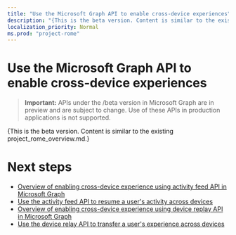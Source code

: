 ```yaml
---
title: "Use the Microsoft Graph API to enable cross-device experiences"
description: "{This is the beta version. Content is similar to the existing project_rome_overview.md.}"
localization_priority: Normal
ms.prod: "project-rome"
---
```


# Use the Microsoft Graph API to enable cross-device experiences

> **Important:** APIs under the /beta version in Microsoft Graph are in preview and are subject to change. Use of these APIs in production applications is not supported.

{This is the beta version. Content is similar to the existing project_rome_overview.md.}

# Next steps

- [Overview of enabling cross-device experience using activity feed API in Microsoft Graph](/graph/activity-feed-concept-overview)
- [Use the activity feed API to resume a user's activity across devices](activity-feed-api-overview.md)
- [Overview of enabling cross-device experience using device replay API in Microsoft Graph](/graph/device-relay-concept-overview)
- [Use the device relay API to transfer a user's experience across devices](device-relay-api-overview.md)
